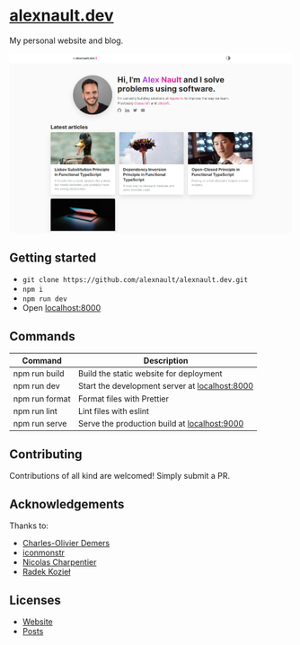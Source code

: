 # [alexnault.dev](https://alexnault.dev)

My personal website and blog.

![alexnault.dev preview](/media/preview.png?raw=true)

## Getting started

- `git clone https://github.com/alexnault/alexnault.dev.git`
- `npm i`
- `npm run dev`
- Open [localhost:8000](https://localhost:8000)

## Commands

| Command        | Description                                                             |
| -------------- | ----------------------------------------------------------------------- |
| npm run build  | Build the static website for deployment                                 |
| npm run dev    | Start the development server at [localhost:8000](http://localhost:8000) |
| npm run format | Format files with Prettier                                              |
| npm run lint   | Lint files with eslint                                                  |
| npm run serve  | Serve the production build at [localhost:9000](http://localhost:9000)   |

## Contributing

Contributions of all kind are welcomed! Simply submit a PR.

## Acknowledgements

Thanks to:

- [Charles-Olivier Demers](https://github.com/codemers)
- [iconmonstr](https://iconmonstr.com)
- [Nicolas Charpentier](https://github.com/charpeni)
- [Radek Kozieł](https://github.com/panr)

## Licenses

- [Website](https://github.com/alexnault/alexnault.dev/blob/master/LICENSE-website)
- [Posts](https://github.com/alexnault/alexnault.dev/blob/master/LICENSE-posts)
